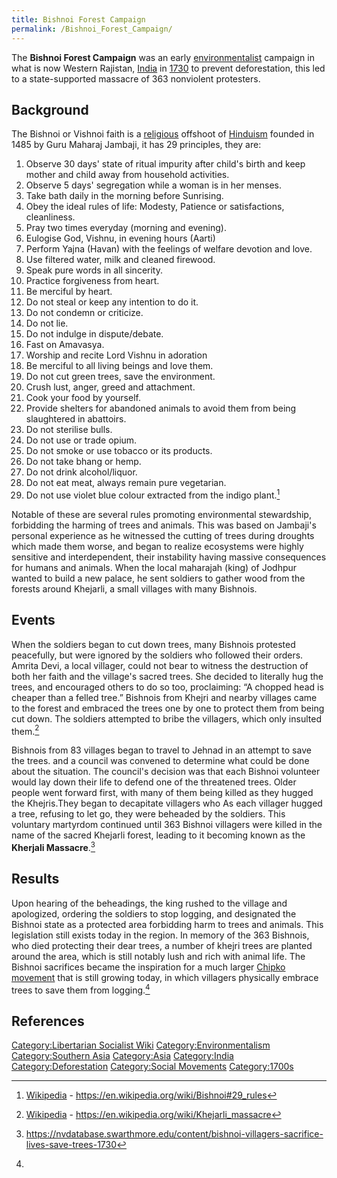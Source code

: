 ```yaml
---
title: Bishnoi Forest Campaign
permalink: /Bishnoi_Forest_Campaign/
---
```


The **Bishnoi Forest Campaign** was an early
[environmentalist](Environmentalism.md "wikilink") campaign in what is now
Western Rajistan, [India](India.md "wikilink") in
[1730](Timeline_of_Libertarian_Socialism_in_Southern_Asia.md "wikilink") to
prevent deforestation, this led to a state-supported massacre of 363
nonviolent protesters.

## Background

The Bishnoi or Vishnoi faith is a [religious](Religion.md "wikilink")
offshoot of [Hinduism](Hinduism.md "wikilink") founded in 1485 by Guru
Maharaj Jambaji, it has 29 principles, they are:

1.  Observe 30 days' state of ritual impurity after child's birth and
    keep mother and child away from household activities.
2.  Observe 5 days' segregation while a woman is in her menses.
3.  Take bath daily in the morning before Sunrising.
4.  Obey the ideal rules of life: Modesty, Patience or satisfactions,
    cleanliness.
5.  Pray two times everyday (morning and evening).
6.  Eulogise God, Vishnu, in evening hours (Aarti)
7.  Perform Yajna (Havan) with the feelings of welfare devotion and
    love.
8.  Use filtered water, milk and cleaned firewood.
9.  Speak pure words in all sincerity.
10. Practice forgiveness from heart.
11. Be merciful by heart.
12. Do not steal or keep any intention to do it.
13. Do not condemn or criticize.
14. Do not lie.
15. Do not indulge in dispute/debate.
16. Fast on Amavasya.
17. Worship and recite Lord Vishnu in adoration
18. Be merciful to all living beings and love them.
19. Do not cut green trees, save the environment.
20. Crush lust, anger, greed and attachment.
21. Cook your food by yourself.
22. Provide shelters for abandoned animals to avoid them from being
    slaughtered in abattoirs.
23. Do not sterilise bulls.
24. Do not use or trade opium.
25. Do not smoke or use tobacco or its products.
26. Do not take bhang or hemp.
27. Do not drink alcohol/liquor.
28. Do not eat meat, always remain pure vegetarian.
29. Do not use violet blue colour extracted from the indigo plant.[^1]

Notable of these are several rules promoting environmental stewardship,
forbidding the harming of trees and animals. This was based on Jambaji's
personal experience as he witnessed the cutting of trees during droughts
which made them worse, and began to realize ecosystems were highly
sensitive and interdependent, their instability having massive
consequences for humans and animals. When the local maharajah (king) of
Jodhpur wanted to build a new palace, he sent soldiers to gather wood
from the forests around Khejarli, a small villages with many Bishnois.

## Events

When the soldiers began to cut down trees, many Bishnois protested
peacefully, but were ignored by the soldiers who followed their orders.
Amrita Devi, a local villager, could not bear to witness the destruction
of both her faith and the village's sacred trees. She decided to
literally hug the trees, and encouraged others to do so too,
proclaiming: “A chopped head is cheaper than a felled tree.” Bishnois
from Khejri and nearby villages came to the forest and embraced the
trees one by one to protect them from being cut down. The soldiers
attempted to bribe the villagers, which only insulted them.[^2]

Bishnois from 83 villages began to travel to Jehnad in an attempt to
save the trees. and a council was convened to determine what could be
done about the situation. The council's decision was that each Bishnoi
volunteer would lay down their life to defend one of the threatened
trees. Older people went forward first, with many of them being killed
as they hugged the Khejris.They began to decapitate villagers who As
each villager hugged a tree, refusing to let go, they were beheaded by
the soldiers. This voluntary martyrdom continued until 363 Bishnoi
villagers were killed in the name of the sacred Khejarli forest, leading
to it becoming known as the **Kherjali Massacre**.[^3]

## Results

Upon hearing of the beheadings, the king rushed to the village and
apologized, ordering the soldiers to stop logging, and designated the
Bishnoi state as a protected area forbidding harm to trees and animals.
This legislation still exists today in the region. In memory of the 363
Bishnois, who died protecting their dear trees, a number of khejri trees
are planted around the area, which is still notably lush and rich with
animal life. The Bishnoi sacrifices became the inspiration for a much
larger [Chipko movement](Chipko_(India).md "wikilink") that is still
growing today, in which villagers physically embrace trees to save them
from logging.[^4]

## References

<references />

[Category:Libertarian Socialist
Wiki](Category:Libertarian_Socialist_Wiki.md "wikilink")
[Category:Environmentalism](Category:Environmentalism.md "wikilink")
[Category:Southern Asia](Category:Southern_Asia.md "wikilink")
[Category:Asia](Category:Asia.md "wikilink")
[Category:India](Category:India.md "wikilink")
[Category:Deforestation](Category:Deforestation.md "wikilink")
[Category:Social Movements](Category:Social_Movements.md "wikilink")
[Category:1700s](Category:1700s.md "wikilink")

[^1]: [Wikipedia](Wikipedia.md "wikilink") -
    <https://en.wikipedia.org/wiki/Bishnoi#29_rules>

[^2]: [Wikipedia](Wikipedia.md "wikilink") -
    <https://en.wikipedia.org/wiki/Khejarli_massacre>

[^3]: <https://nvdatabase.swarthmore.edu/content/bishnoi-villagers-sacrifice-lives-save-trees-1730>

[^4]: